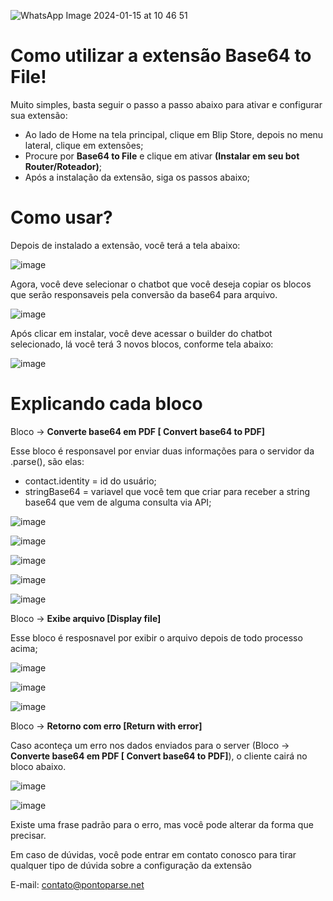 ![WhatsApp Image 2024-01-15 at 10 46 51](https://github.com/Wilkor/doc-plugin-fura-fila/assets/34819624/acaf6e2b-c51c-435d-ae54-becbc8fe0b47)


# Como utilizar a extensão Base64 to File!

Muito simples, basta seguir o passo a passo abaixo para ativar e configurar sua extensão:

 - Ao lado de Home na tela principal, clique em Blip Store, depois no menu lateral, clique em extensões;
 - Procure por **Base64 to File** e clique em ativar **(Instalar em seu bot Router/Roteador)**;
 - Após a instalação da extensão, siga os passos abaixo;


# Como usar?

Depois de instalado a extensão, você terá a tela abaixo:

![image](https://github.com/Wilkor/doc-plugin-base64-to-file/assets/34819624/23d2c624-a2d3-4671-9461-f3b7dfb27749)


Agora, você deve selecionar o chatbot que você deseja copiar os blocos que serão responsaveis pela conversão da base64 para arquivo.

![image](https://github.com/Wilkor/doc-plugin-base64-to-file/assets/34819624/1b25d56e-a0ea-4884-9437-f8fa5b01d6c4)

Após clicar em instalar, você deve acessar o builder do chatbot selecionado, lá você terá 3 novos blocos, conforme tela abaixo:

![image](https://github.com/Wilkor/doc-plugin-base64-to-file/assets/34819624/b779d39c-b1c1-4b10-9bc8-d3fb21555878)




# Explicando cada bloco

Bloco -> **Converte base64 em PDF [ Convert base64 to PDF]**

Esse bloco é responsavel por enviar duas informações para o servidor da .parse(), são elas:

- contact.identity = id do usuário;
- stringBase64 = variavel que você tem que criar para receber a string base64 que vem de alguma consulta via API;
  
![image](https://github.com/Wilkor/doc-plugin-base64-to-file/assets/34819624/f12c7358-7f81-41fa-bd6f-2d8bc9ac3f78)

![image](https://github.com/Wilkor/doc-plugin-base64-to-file/assets/34819624/c6e27484-9db0-4c90-912c-66c46500eee4)

![image](https://github.com/Wilkor/doc-plugin-base64-to-file/assets/34819624/23a996b4-ca45-423e-884d-0efe5f231a40)

![image](https://github.com/Wilkor/doc-plugin-base64-to-file/assets/34819624/aeef55ee-de38-4c26-b2fa-4653413ef163)

![image](https://github.com/Wilkor/doc-plugin-base64-to-file/assets/34819624/2481508e-8245-4117-aa43-24452f75f939)


Bloco -> **Exibe arquivo [Display file]**

Esse bloco é resposnavel por exibir o arquivo depois de todo processo acima;

![image](https://github.com/Wilkor/doc-plugin-base64-to-file/assets/34819624/a5cc8037-f9f3-41df-878b-66dfdecefbc7)

![image](https://github.com/Wilkor/doc-plugin-base64-to-file/assets/34819624/144f484e-dc99-413f-ab7e-69beadc8a638)

![image](https://github.com/Wilkor/doc-plugin-base64-to-file/assets/34819624/86eb14a6-9fb5-49fe-9ca2-2ac3af185d7f)



Bloco -> **Retorno com erro [Return with error]**

Caso aconteça um erro nos dados enviados para o server (Bloco -> **Converte base64 em PDF [ Convert base64 to PDF]**), o cliente cairá no bloco abaixo.

![image](https://github.com/Wilkor/doc-plugin-base64-to-file/assets/34819624/e31d0d0f-9dcc-4e26-8f93-2ec6aa67dff8)

![image](https://github.com/Wilkor/doc-plugin-base64-to-file/assets/34819624/bea44b87-5e2b-4a4c-b1b0-e416dae01f92)

Existe uma frase padrão para o erro, mas você pode alterar da forma que precisar.


Em caso de dúvidas, você pode entrar em contato conosco para tirar qualquer tipo de dúvida sobre a configuração da extensão

E-mail: contato@pontoparse.net






